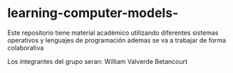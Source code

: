 # learning-computer-models-
Este repositorio tiene material académico utilizando diferentes sistemas operativos y lenguajes de programación 
ademas se va a trabajar de forma colaborativa 

Los integrantes del grupo seran:
William Valverde Betancourt